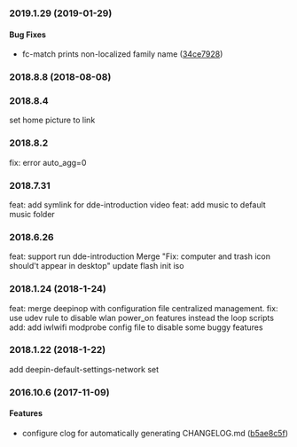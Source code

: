 <a name="2019.1.29"></a>
### 2019.1.29 (2019-01-29)


#### Bug Fixes

*   fc-match prints non-localized family name ([34ce7928](https://github.com/linuxdeepin/default-settings/commit/34ce7928e70f082b02a7da7e60a9ddaaf7a036f4))



<a name="2018.8.8"></a>
### 2018.8.8 (2018-08-08)




### 2018.8.4
set home picture to link

### 2018.8.2
fix: error auto_agg=0

### 2018.7.31
feat: add symlink for dde-introduction video
feat: add music to default music folder

### 2018.6.26
feat: support run dde-introduction
Merge "Fix: computer and trash icon should't appear in desktop"
update flash init iso

### 2018.1.24 (2018-1-24)
feat: merge deepinop with configuration file centralized management.
fix: use udev rule to disable wlan power_on features instead the loop scripts
add: add iwlwifi modprobe config file to disable some buggy features


### 2018.1.22 (2018-1-22)
add deepin-default-settings-network set


### 2016.10.6 (2017-11-09)


#### Features

*   configure clog for automatically  generating CHANGELOG.md ([b5ae8c5f](https://github.com/linuxdeepin/default-settings/commit/b5ae8c5f094ed3bc6cbc8b12f9671c8ab2e9f146))



